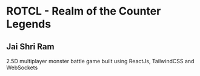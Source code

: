 # ROTCL - Realm of the Counter Legends

## Jai Shri Ram

2.5D multiplayer monster battle game built using ReactJs, TailwindCSS and WebSockets
